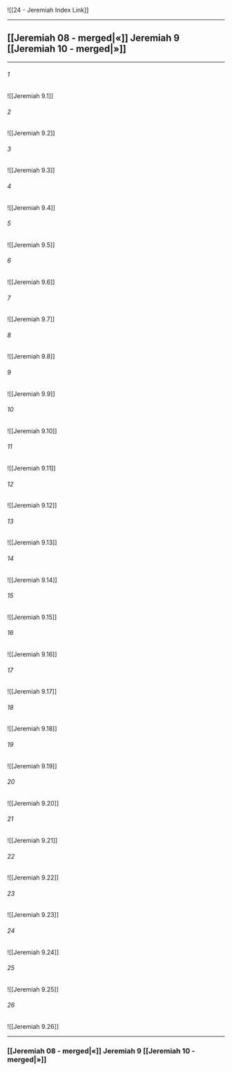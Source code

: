 ![[24 - Jeremiah Index Link]]

---
##  [[Jeremiah 08 - merged|«]] Jeremiah 9 [[Jeremiah 10 - merged|»]]

---

###### 1
![[Jeremiah 9.1]] 

###### 2
![[Jeremiah 9.2]] 

###### 3
![[Jeremiah 9.3]] 

###### 4
![[Jeremiah 9.4]]

###### 5 
![[Jeremiah 9.5]] 

###### 6
![[Jeremiah 9.6]] 

###### 7
![[Jeremiah 9.7]] 

###### 8
![[Jeremiah 9.8]] 

###### 9
![[Jeremiah 9.9]] 

###### 10
![[Jeremiah 9.10]] 

###### 11
![[Jeremiah 9.11]] 

###### 12
![[Jeremiah 9.12]]

###### 13
![[Jeremiah 9.13]] 

###### 14
![[Jeremiah 9.14]] 

###### 15
![[Jeremiah 9.15]]

###### 16
![[Jeremiah 9.16]] 

###### 17
![[Jeremiah 9.17]]

###### 18
![[Jeremiah 9.18]] 

###### 19
![[Jeremiah 9.19]] 

###### 20
![[Jeremiah 9.20]]

###### 21
![[Jeremiah 9.21]] 

###### 22
![[Jeremiah 9.22]] 

###### 23
![[Jeremiah 9.23]]

###### 24
![[Jeremiah 9.24]] 

###### 25
![[Jeremiah 9.25]]

###### 26
![[Jeremiah 9.26]] 


---
###  [[Jeremiah 08 - merged|«]] Jeremiah 9 [[Jeremiah 10 - merged|»]]